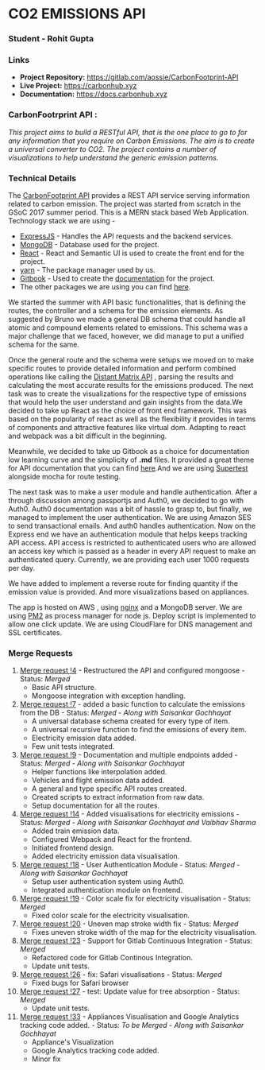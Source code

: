 # CO2 EMISSIONS API
### Student - Rohit Gupta
### Links  
* **Project Repository:** https://gitlab.com/aossie/CarbonFootprint-API
* **Live Project:** https://carbonhub.xyz
* **Documentation:** https://docs.carbonhub.xyz
<!-- * **Project's Tag at the end of GSoC:** -->

### CarbonFootrprint API : 
*This project aims to build a RESTful API, that is the one place to go to for any information that you require on Carbon Emissions. The aim is to create a universal converter to CO2. The project contains a number of visualizations to help understand the generic emission patterns.*

### Technical Details
 The [CarbonFootprint API](https://carbonhub.xyz) provides a REST API service serving information related to carbon emission. The project was started from scratch in the GSoC 2017 summer period. This is a MERN stack based Web Application. 
 Technology stack we are using - 

 * [ExpressJS](https://expressjs.com/) - Handles the API requests and the backend services.
 * [MongoDB](https://www.mongodb.com/) - Database used for the project.
 * [React](https://facebook.github.io/react/) - React and Semantic UI is used to create the front end for the project.
 * [yarn](https://yarnpkg.com/en/) - The package manager used by us.
 * [Gitbook](https://www.gitbook.com/) - Used to create the [documentation](docs.carbonhub.xyz) for the project.
 * The other packages we are using you can find [here](https://gitlab.com/aossie/CarbonFootprint-API/blob/master/package.json).
 
 We started the summer with API basic functionalities, that is defining the routes, the controller and a schema for the emission elements. As suggested by Bruno we made a general DB schema that could handle all atomic and compound elements related to emissions. This schema was a major challenge that we faced, however, we did manage to put a unified schema for the same. 
 
 Once the general route and the schema were setups we moved on to make specific routes to provide detailed information and perform combined operations like calling the [Distant Matrix API](https://developers.google.com/maps/documentation/distance-matrix/intro) , parsing the results and calculating the most accurate results for the emissions produced. The next task was to create the visualizations for the respective type of emissions that would help the user understand and gain insights from the data.We decided to take up React as the choice of front end framework. This was based on the popularity of react as well as the flexibility it provides in terms of components and attractive features like virtual dom. Adapting to react and webpack was a bit difficult in the beginning. 

 Meanwhile, we decided to take up Gitbook as a choice for documentation low learning curve and the simplicity of **.md** files. It provided a great theme for API documentation that you can find [here](https://github.com/GitbookIO/theme-api).And we are using [Supertest](https://www.npmjs.com/package/supertest) alongside mocha for route testing.

 The next task was to make a user module and handle authentication. After a through discussion among passportjs and Auth0, we decided to go with Auth0. Auth0 documentation was a bit of hassle to grasp to, but finally, we managed to implement the user authentication. We are using Amazon SES to send transactional emails. And auth0 handles authentication. Now on the Express end we have an authentication module that helps keeps tracking API access. API access is restricted to authenticated users who are allowed an access key which is passed as a header in every API request to make an authenticated query. Currently, we are providing each user 1000 requests per day. 
 
 We have added to implement a reverse route for finding quantity if the emission value is provided. And more visualizations based on appliances.

 The app is hosted on AWS , using [nginx](https://www.nginx.com/resources/wiki/) and a MongoDB server. We are using [PM2](http://pm2.keymetrics.io/) as process manager for node js. Deploy script is implemented to allow one click update. We are using CloudFlare for DNS management and SSL certificates.

### Merge Requests 
1. [ Merge request !4](https://gitlab.com/aossie/CarbonFootprint-API/merge_requests/4) - Restructured the API and configured mongoose - Status: *Merged*
    * Basic API structure.
    * Mongoose integration with exception handling.
2. [ Merge request !7](https://gitlab.com/aossie/CarbonFootprint-API/merge_requests/7) - added a basic function to calculate the emissions from the DB - Status: *Merged* - *Along with Saisankar Gochhayat*
    * A universal database schema created for every type of item.
    * A universal recursive function to find the emissions of every item.
    * Electricity emission data added.
    * Few unit tests integrated.
3. [ Merge request !9](https://gitlab.com/aossie/CarbonFootprint-API/merge_requests/9) - Documentation and multiple endpoints added - Status: *Merged* - *Along with Saisankar Gochhayat*
    * Helper functions like interpolation added.
    * Vehicles and flight emission data added.
    * A general and type specific API routes created.
    * Created scripts to extract information from raw data.
    * Setup documentation for all the routes.
4. [ Merge request !14](https://gitlab.com/aossie/CarbonFootprint-API/merge_requests/14) - Added visualisations for electricity emissions - Status: *Merged* - *Along with Saisankar Gochhayat and Vaibhav Sharma*
    * Added train emission data.
    * Configured Webpack and React for the frontend.
    * Initiated frontend design.
    * Added electricity emission data visualisation.
5. [ Merge request !18](https://gitlab.com/aossie/CarbonFootprint-API/merge_requests/18) - User Authentication Module - Status: *Merged* - *Along with Saisankar Gochhayat*
    * Setup user authentication system using Auth0.
    * Integrated authentication module on frontend. 
6. [ Merge request !19](https://gitlab.com/aossie/CarbonFootprint-API/merge_requests/19) - Color scale fix for electricity visualisation - Status: *Merged* 
    * Fixed color scale for the electricity visualisation. 
7. [ Merge request !20](https://gitlab.com/aossie/CarbonFootprint-API/merge_requests/20) - Uneven map stroke width fix - Status: *Merged*
    * Fixes uneven stroke width of the map for the electricity visualisation.
8. [ Merge request !23](https://gitlab.com/aossie/CarbonFootprint-API/merge_requests/23) - Support for Gitlab Continuous Integration - Status: *Merged* 
    * Refactored code for Gitlab Continous Integration.
    * Update unit tests.
9. [ Merge request !26](https://gitlab.com/aossie/CarbonFootprint-API/merge_requests/26) - fix: Safari visualisations - Status: *Merged*
    * Fixed bugs for Safari browser
10. [ Merge request !27](https://gitlab.com/aossie/CarbonFootprint-API/merge_requests/27) - test: Update value for tree absorption - Status: *Merged* 
    * Update unit tests.
11. [ Merge request !33](https://gitlab.com/aossie/CarbonFootprint-API/merge_requests/33) - Appliances Visualisation and Google Analytics tracking code added. - Status: *To be Merged* - *Along with Saisankar Gochhayat*
    * Appliance's Visualization 
    * Google Analytics tracking code added.
    * Minor fix